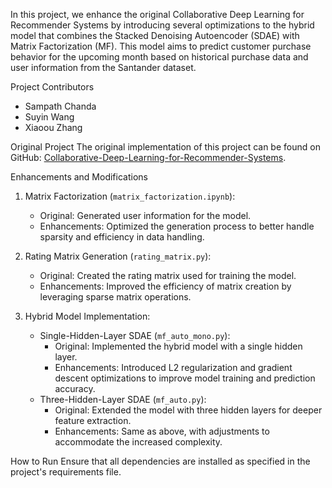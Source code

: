 In this project, we enhance the original Collaborative Deep Learning for Recommender Systems by introducing several optimizations to the hybrid model that combines the Stacked Denoising Autoencoder (SDAE) with Matrix Factorization (MF). This model aims to predict customer purchase behavior for the upcoming month based on historical purchase data and user information from the Santander dataset.

 Project Contributors
- Sampath Chanda
- Suyin Wang
- Xiaoou Zhang

 Original Project
The original implementation of this project can be found on GitHub: [Collaborative-Deep-Learning-for-Recommender-Systems](https://github.com/xiaoouzhang/Collaborative-Deep-Learning-for-Recommender-Systems.git).

 Enhancements and Modifications

1. Matrix Factorization (`matrix_factorization.ipynb`):
   - Original: Generated user information for the model.
   - Enhancements: Optimized the generation process to better handle sparsity and efficiency in data handling.

2. Rating Matrix Generation (`rating_matrix.py`):
   - Original: Created the rating matrix used for training the model.
   - Enhancements: Improved the efficiency of matrix creation by leveraging sparse matrix operations.

3. Hybrid Model Implementation:
   - Single-Hidden-Layer SDAE (`mf_auto_mono.py`):
     - Original: Implemented the hybrid model with a single hidden layer.
     - Enhancements: Introduced L2 regularization and gradient descent optimizations to improve model training and prediction accuracy.
   - Three-Hidden-Layer SDAE (`mf_auto.py`):
     - Original: Extended the model with three hidden layers for deeper feature extraction.
     - Enhancements: Same as above, with adjustments to accommodate the increased complexity.


 How to Run
Ensure that all dependencies are installed as specified in the project's requirements file.
